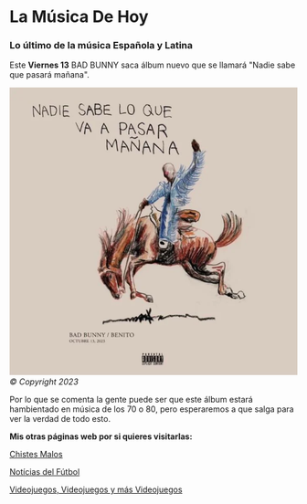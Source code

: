 # La Música De Hoy

### Lo último de la música Española y Latina

Este **Viernes 13** BAD BUNNY saca álbum nuevo que se llamará "Nadie sabe que pasará mañana".

![Disco de Bad bunny](Badbunny.webp)
*© Copyright 2023*

Por lo que se comenta la gente puede ser que este álbum estará hambientado en música de los 70 o 80, pero esperaremos a que salga para ver la verdad de todo esto.

**Mis otras páginas web por si quieres visitarlas:**  
  
[Chistes Malos](index.md)  

[Notícias del Fútbol](pag1.md)  

[Videojuegos, Videojuegos y más Videojuegos](pag3.md)
